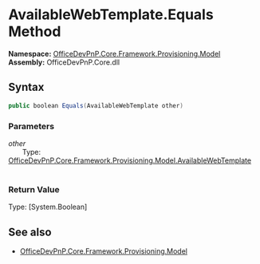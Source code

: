# AvailableWebTemplate.Equals Method  
**Namespace:** [OfficeDevPnP.Core.Framework.Provisioning.Model](OfficeDevPnP.Core.Framework.Provisioning.Model.md)  
**Assembly:** OfficeDevPnP.Core.dll  
## Syntax
```C#
public boolean Equals(AvailableWebTemplate other)
```
### Parameters
*other*  
&emsp;&emsp;Type: [OfficeDevPnP.Core.Framework.Provisioning.Model.AvailableWebTemplate](OfficeDevPnP.Core.Framework.Provisioning.Model.AvailableWebTemplate.md) 
&emsp;&emsp;  
  
### Return Value
Type: [System.Boolean]  

## See also
- [OfficeDevPnP.Core.Framework.Provisioning.Model](OfficeDevPnP.Core.Framework.Provisioning.Model.md)
